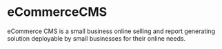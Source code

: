 eCommerceCMS
============

eCommerce CMS is a small business online selling and report generating solution deployable by small businesses for their online needs.
